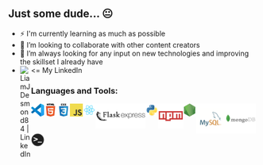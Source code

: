
## Just some dude... 😐


- ⚡ I'm currently learning as much as possible
- 👯 I’m looking to collaborate with other content creators
- 🤔 I’m always looking for any input on new technologies and improving the skillset I already have
- [<img align="left" alt="LiamJDesmond84 | LinkedIn" width="22px" src="https://cdn.jsdelivr.net/npm/simple-icons@v3/icons/linkedin.svg" />][linkedin] <= My LinkedIn


### Languages and Tools:
<div style="border: 1px solid #ccc, text-align: center">
<img align="left" style="display: inline-block;
    width: 100px,
    height: 100px,
    background: #ccc,
    margin: 5px" alt="Visual Studio Code" width="26px" src="https://raw.githubusercontent.com/github/explore/80688e429a7d4ef2fca1e82350fe8e3517d3494d/topics/visual-studio-code/visual-studio-code.png" />
<img align="left" style="display: inline-block;
    width: 100px,
    height: 100px,
    background: #ccc,
    margin: 5px" alt="HTML5" width="26px" src="https://raw.githubusercontent.com/github/explore/80688e429a7d4ef2fca1e82350fe8e3517d3494d/topics/html/html.png" />
<img align="left" style="display: inline-block;
    width: 100px,
    height: 100px,
    background: #ccc,
    margin: 5px" alt="CSS3" width="26px" src="https://raw.githubusercontent.com/github/explore/80688e429a7d4ef2fca1e82350fe8e3517d3494d/topics/css/css.png" />

<img align="left" style="display: inline-block;
    width: 100px,
    height: 100px,
    background: #ccc,
    margin: 5px" alt="JavaScript" width="26px" src="https://raw.githubusercontent.com/github/explore/80688e429a7d4ef2fca1e82350fe8e3517d3494d/topics/javascript/javascript.png" />
<img align="left" style="display: inline-block;
    width: 100px,
    height: 100px,
    background: #ccc,
    margin: 5px" alt="React" width="26px" src="https://raw.githubusercontent.com/github/explore/80688e429a7d4ef2fca1e82350fe8e3517d3494d/topics/react/react.png" />

<img align="left" style="display: inline-block;
    width: 100px,
    height: 100px,
    background: #ccc,
    margin: 5px" alt="React" width="50px" src="https://raw.githubusercontent.com/devicons/devicon/master/icons/flask/flask-original-wordmark.svg" />
<img align="left" style="display: inline-block;
    width: 100px,
    height: 100px,
    background: #ccc,
    margin: 5px" alt="React" width="50px" src="https://raw.githubusercontent.com/devicons/devicon/master/icons/express/express-original-wordmark.svg" />
<img align="left" style="display: inline-block;
    width: 100px,
    height: 100px,
    background: #ccc,
    margin: 5px" alt="React" width="26px" src="https://raw.githubusercontent.com/devicons/devicon/master/icons/python/python-original.svg" />
<img align="left" style="display: inline-block;
    width: 100px,
    height: 100px,
    background: #ccc,
    margin: 5px" alt="React" width="50px" src="https://raw.githubusercontent.com/devicons/devicon/master/icons/npm/npm-original-wordmark.svg" />


<img align="left" alt="Node.js" width="26px" src="https://raw.githubusercontent.com/github/explore/80688e429a7d4ef2fca1e82350fe8e3517d3494d/topics/nodejs/nodejs.png" />

<img align="left" alt="MySQL" width="60px" src="https://raw.githubusercontent.com/github/explore/80688e429a7d4ef2fca1e82350fe8e3517d3494d/topics/mysql/mysql.png" />
<img align="left" alt="MongoDB" width="60px" src="https://raw.githubusercontent.com/github/explore/80688e429a7d4ef2fca1e82350fe8e3517d3494d/topics/mongodb/mongodb.png" />

<img class="category" align="left" alt="Terminal" width="26px" src="https://raw.githubusercontent.com/github/explore/80688e429a7d4ef2fca1e82350fe8e3517d3494d/topics/terminal/terminal.png" />
</div>



[linkedin]: https://www.linkedin.com/in/liam-james-desmond/

